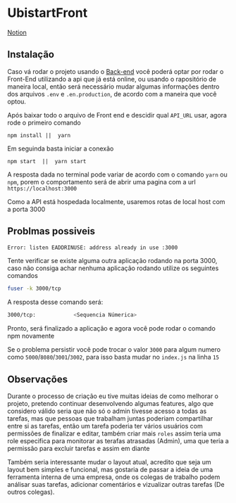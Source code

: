 # UbistartFront

[Notion](https://www.notion.so/Ubistart-a173c1efa6e24ffe8d5e8b4efb754db4)

## Instalação

Caso vá rodar o projeto usando o [Back-end](https://github.com/LeandroLino/Ubistart-Challenge) você poderá optar por rodar o Front-End utilizando a api
que já está online, ou usando o rapositório de maneira local, então será necessário mudar algumas informações dentro dos arquivos `.env` e `.en.production`, de acordo com a maneira que você optou. 


Após baixar todo o arquivo de Front end e descidir qual `API_URL` usar, agora rode o primeiro comando 

```node
npm install ||  yarn 
```
Em seguinda basta iniciar a conexão
```node
npm start  ||  yarn start 
```
A resposta dada no terminal pode variar de acordo com o comando `yarn` ou `npm`, porem o comportamento será de abrir uma pagina com a url `https://localhost:3000`


Como a API está hospedada localmente, usaremos rotas de local host com a porta 3000
## Problmas possiveis

```bash
Error: listen EADDRINUSE: address already in use :3000
```

Tente verificar se existe alguma outra aplicação rodando na porta 3000, caso não consiga achar nenhuma
aplicação rodando utilize os seguintes comandos

```bash
fuser -k 3000/tcp
```

A resposta desse comando será:

```bash
3000/tcp:            <Sequencia Númerica>
```

Pronto, será finalizado a aplicação e agora você pode rodar o comando npm novamente

Se o problema persistir você pode trocar o valor `3000` para algum numero como `5000`/`8080`/`3001`/`3002`, para isso basta mudar no `index.js` na linha `15`



## Observações

Durante o processo de criação eu tive muitas ideias de como melhorar o projeto, pretendo continuar 
desenvolvendo algumas features, algo que considero válido seria que não só o admin tivesse acesso a todas as tarefas, mas que pessoas que trabalham juntas poderiam compartilhar entre si as tarefas, então um tarefa poderia ter vários usuários com permissões de finalizar e editar, também criar mais `roles` assim teria uma role especifica para monitorar as terafas atrasadas (Admin), uma que teria a permissão para excluir tarefas e assim em diante

Também seria interessante mudar o layout atual, acredito que seja um layout bem simples e funcional, mas gostaria de passar a ideia de uma ferramenta interna de uma empresa, onde os colegas de trabalho podem análisar suas tarefas, adicionar comentários e vizualizar outras tarefas (De outros colegas). 


